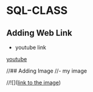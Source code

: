 # SQL-CLASS
## Adding Web Link
- youtube link

[youtube](https://www.youtube.com/)

//## Adding Image
//- my image

//![]([link to the image](https://github.com/fortuneobinna/SQL-CLASS/blob/main/Purcahse%20of%20data%20for%20other%20number%202023-05-19%2021.33.23.png))
